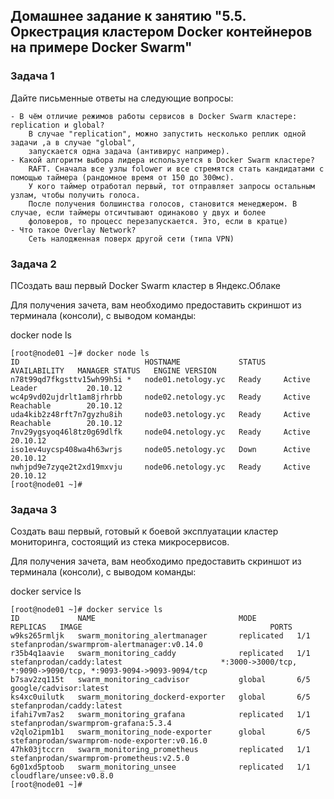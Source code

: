 ## Домашнее задание к занятию "5.5. Оркестрация кластером Docker контейнеров на примере Docker Swarm"
### Задача 1
Дайте письменные ответы на следующие вопросы:

```
- В чём отличие режимов работы сервисов в Docker Swarm кластере: replication и global?
    В случае "replication", можно запустить несколько реплик одной задачи ,а в случае "global", 
    запускается одна задача (антивирус например).
- Какой алгоритм выбора лидера используется в Docker Swarm кластере?
    RAFT. Сначала все узлы folower и все стремятся стать кандидатами с помощью таймера (рандомное время от 150 до 300мс).
    У кого таймер отработал первый, тот отправляет запросы остальным узлам, чтобы получить голоса.
    После получения болшинства голосов, становится менеджером. В случае, если таймеры отсичтывают одинаково у двух и более
    фоловеров, то процесс перезапускается. Это, если в кратце)
- Что такое Overlay Network? 
    Сеть налодженная поверх другой сети (типа VPN)
```
### Задача 2
ПСоздать ваш первый Docker Swarm кластер в Яндекс.Облаке

Для получения зачета, вам необходимо предоставить скриншот из терминала (консоли), с выводом команды:

docker node ls

```
[root@node01 ~]# docker node ls
ID                            HOSTNAME             STATUS    AVAILABILITY   MANAGER STATUS   ENGINE VERSION
n78t99qd7fkgsttv15wh99h5i *   node01.netology.yc   Ready     Active         Leader           20.10.12
wc4p9vd02ujdrlt1am8jrhrbb     node02.netology.yc   Ready     Active         Reachable        20.10.12
uda4kib2z48rft7n7gyzhu8ih     node03.netology.yc   Ready     Active         Reachable        20.10.12
7nv29ygsyoq46l8tz0g69dlfk     node04.netology.yc   Ready     Active                          20.10.12
iso1ev4uycsp408wa4h63wrjs     node05.netology.yc   Down      Active                          20.10.12
nwhjpd9e7zyqe2t2xd19mxvju     node06.netology.yc   Ready     Active                          20.10.12
[root@node01 ~]# 
```
### Задача 3
Создать ваш первый, готовый к боевой эксплуатации кластер мониторинга, состоящий из стека микросервисов.

Для получения зачета, вам необходимо предоставить скриншот из терминала (консоли), с выводом команды:

docker service ls
```
[root@node01 ~]# docker service ls
ID             NAME                                MODE         REPLICAS   IMAGE                                          PORTS
w9ks265rmljk   swarm_monitoring_alertmanager       replicated   1/1        stefanprodan/swarmprom-alertmanager:v0.14.0
r35b4q1aavie   swarm_monitoring_caddy              replicated   1/1        stefanprodan/caddy:latest                      *:3000->3000/tcp, *:9090->9090/tcp, *:9093-9094->9093-9094/tcp
b7sav2zq115t   swarm_monitoring_cadvisor           global       6/5        google/cadvisor:latest
ks4xc0uilutk   swarm_monitoring_dockerd-exporter   global       6/5        stefanprodan/caddy:latest
ifahi7vm7as2   swarm_monitoring_grafana            replicated   1/1        stefanprodan/swarmprom-grafana:5.3.4
v2qlo2ipm1b1   swarm_monitoring_node-exporter      global       6/5        stefanprodan/swarmprom-node-exporter:v0.16.0
47hk03jtccrn   swarm_monitoring_prometheus         replicated   1/1        stefanprodan/swarmprom-prometheus:v2.5.0
6g01xd5ptoob   swarm_monitoring_unsee              replicated   1/1        cloudflare/unsee:v0.8.0
[root@node01 ~]#

```



